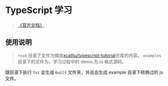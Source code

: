 # TypeScript 学习

> [《官方文档》](https://www.typescriptlang.org/docs/handbook/intro.html)

## 使用说明

> `read` 目录下文件为摘自[xcatliu/typescript-tutorial](https://github.com/xcatliu/typescript-tutorial)仓库的内容。
> `examples` 目录下的文件为，学习过程中的 demo.为.ts 格式源码。

跟目录下执行 `tsc` 会生成 `built` 文件夹，并且会生成 example 目录下转换过的 js 文件。
